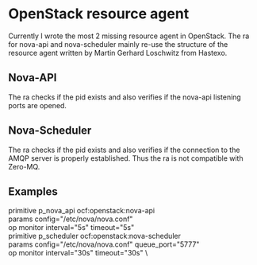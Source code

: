 OpenStack resource agent
========================

Currently I wrote the most 2 missing resource agent in OpenStack. The ra for nova-api and nova-scheduler mainly re-use the structure of the resource agent written by Martin Gerhard Loschwitz from Hastexo.

## Nova-API

The ra checks if the pid exists and also verifies if the nova-api listening ports are opened.

## Nova-Scheduler

The ra checks if the pid exists and also verifies if the connection to the AMQP server is properly established. Thus the ra is not compatible with Zero-MQ.

## Examples

   primitive p_nova_api ocf:openstack:nova-api \
	params config="/etc/nova/nova.conf" \
	op monitor interval="5s" timeout="5s" \
   primitive p_scheduler ocf:openstack:nova-scheduler \
	params config="/etc/nova/nova.conf" queue_port="5777" \
	op monitor interval="30s" timeout="30s" \ 
